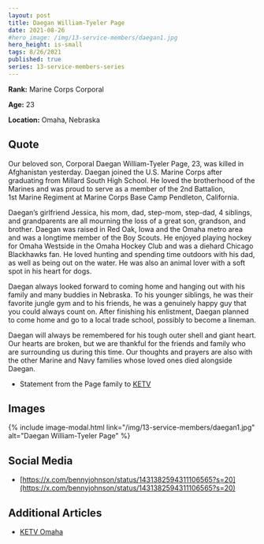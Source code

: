 ```yaml
---
layout: post
title: Daegan William-Tyeler Page
date: 2021-08-26
#hero_image: /img/13-service-members/daegan1.jpg
hero_height: is-small
tags: 8/26/2021
published: true
series: 13-service-members-series
---
```


**Rank:** Marine Corps Corporal

**Age:** 23

**Location:** Omaha, Nebraska

## Quote
Our beloved son, Corporal Daegan William-Tyeler Page, 23, was killed in Afghanistan yesterday. Daegan joined the U.S. Marine Corps after graduating from Millard South High School. He loved the brotherhood of the Marines and was proud to serve as a member of the 2nd Battalion, 1st Marine Regiment at Marine Corps Base Camp Pendleton, California.

Daegan’s girlfriend Jessica, his mom, dad, step-mom, step-dad, 4 siblings, and grandparents are all mourning the loss of a great son, grandson, and brother. Daegan was raised in Red Oak, Iowa and the Omaha metro area and was a longtime member of the Boy Scouts. He enjoyed playing hockey for Omaha Westside in the Omaha Hockey Club and was a diehard Chicago Blackhawks fan. He loved hunting and spending time outdoors with his dad, as well as being out on the water. He was also an animal lover with a soft spot in his heart for dogs.

Daegan always looked forward to coming home and hanging out with his family and many buddies in Nebraska. To his younger siblings, he was their favorite jungle gym and to his friends, he was a genuinely happy guy that you could always count on. After finishing his enlistment, Daegan planned to come home and go to a local trade school, possibly to become a lineman.

Daegan will always be remembered for his tough outer shell and giant heart. Our hearts are broken, but we are thankful for the friends and family who are surrounding us during this time. Our thoughts and prayers are also with the other Marine and Navy families whose loved ones died alongside Daegan.

- Statement from the Page family to [KETV](https://www.ketv.com/article/family-confirms-millard-south-grad-among-marines-killed-in-afghanistan-attack/37418995#)
    
## Images
{% include image-modal.html link="/img/13-service-members/daegan1.jpg" alt="Daegan William-Tyeler Page" %}
        
## Social Media
- [https://x.com/bennyjohnson/status/1431382594311106565?s=20](https://x.com/bennyjohnson/status/1431382594311106565?s=20)

## Additional Articles
- [KETV Omaha](https://www.ketv.com/article/family-confirms-millard-south-grad-among-marines-killed-in-afghanistan-attack/37418995#)


